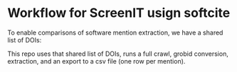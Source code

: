 # Workflow for ScreenIT usign softcite

To enable comparisons of software mention extraction, we have a shared list of DOIs:

This repo uses that shared list of DOIs, runs a full crawl, grobid conversion, extraction, and an export to a csv file (one row per mention).

